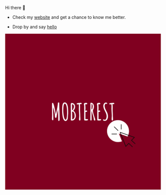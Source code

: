 Hi there :wave:

- Check my [website](http://mobterest.com/) and get a chance to know me better.

- Drop by and say [hello](https://www.instagram.com/mobterest/)

![Image description](mobterest.png)